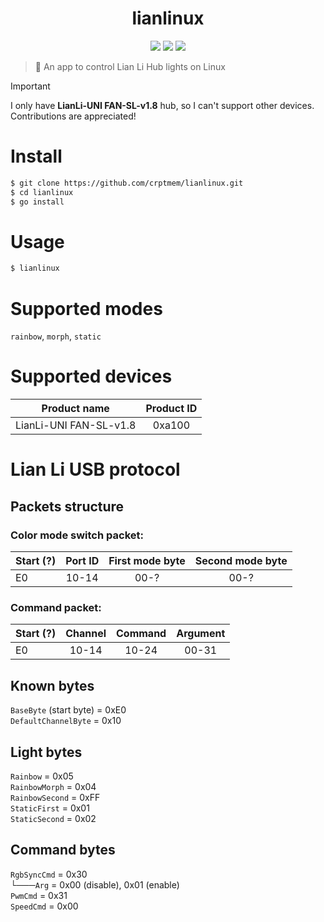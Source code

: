 <h1 align="center">lianlinux</h1>

<p align="center">
  <a href="https://github.com/crptmem/lianlinux/stargazers"><img src="https://img.shields.io/github/stars/crptmem/lianlinux?colorA=151515&colorB=B66467&style=for-the-badge&logo=starship"></a>
  <a href="https://github.com/crptmem/lianlinux/issues"><img src="https://img.shields.io/github/issues/crptmem/lianlinux?colorA=151515&colorB=8C977D&style=for-the-badge&logo=bugatti"></a>
  <a href="https://github.com/crptmem/lianlinux/network/members"><img src="https://img.shields.io/github/forks/crptmem/lianlinux?colorA=151515&colorB=D9BC8C&style=for-the-badge&logo=github"></a>
</p>

> 🌈 An app to control Lian Li Hub lights on Linux

> [!IMPORTANT]  
> I only have **LianLi-UNI FAN-SL-v1.8** hub, so I can't support other devices. Contributions are appreciated!

# Install
```sh
$ git clone https://github.com/crptmem/lianlinux.git
$ cd lianlinux
$ go install
```

# Usage
```sh
$ lianlinux
```

# Supported modes
`rainbow`, `morph`, `static`
 
# Supported devices

| Product name | Product ID |
|----------|:-------------:|
| LianLi-UNI FAN-SL-v1.8 | 0xa100 |

# Lian Li USB protocol
## Packets structure
### Color mode switch packet:
| Start (?) | Port ID | First mode byte | Second mode byte |
|----------|:-------------:|:-------------:|:-------------:|
| E0 | 10-14 | 00-? | 00-? |

### Command packet:
| Start (?) | Channel | Command | Argument |
|----------|:-------------:|:-------------:|:-------------:|
| E0 | 10-14 | 10-24 | 00-31 | 00-FF |

## Known bytes
`BaseByte` (start byte) = 0xE0 <br />
`DefaultChannelByte` = 0x10 <br />

## Light bytes
`Rainbow` = 0x05 <br />
`RainbowMorph` = 0x04 <br />
`RainbowSecond` = 0xFF <br />
`StaticFirst` = 0x01 <br />
`StaticSecond` = 0x02 <br />

## Command bytes
`RgbSyncCmd` = 0x30 <br />
└───`Arg` = 0x00 (disable), 0x01 (enable) <br />
`PwmCmd` = 0x31 <br />
`SpeedCmd` = 0x00 <br />

